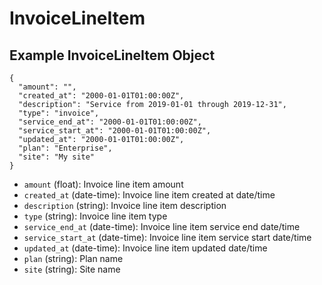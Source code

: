 # InvoiceLineItem

## Example InvoiceLineItem Object

```
{
  "amount": "",
  "created_at": "2000-01-01T01:00:00Z",
  "description": "Service from 2019-01-01 through 2019-12-31",
  "type": "invoice",
  "service_end_at": "2000-01-01T01:00:00Z",
  "service_start_at": "2000-01-01T01:00:00Z",
  "updated_at": "2000-01-01T01:00:00Z",
  "plan": "Enterprise",
  "site": "My site"
}
```

* `amount` (float): Invoice line item amount
* `created_at` (date-time): Invoice line item created at date/time
* `description` (string): Invoice line item description
* `type` (string): Invoice line item type
* `service_end_at` (date-time): Invoice line item service end date/time
* `service_start_at` (date-time): Invoice line item service start date/time
* `updated_at` (date-time): Invoice line item updated date/time
* `plan` (string): Plan name
* `site` (string): Site name
